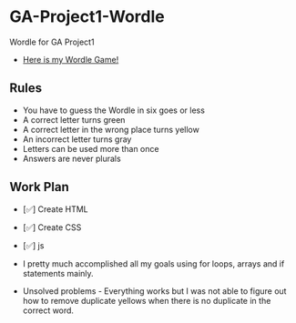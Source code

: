 # GA-Project1-Wordle

Wordle for GA Project1
- [Here is my Wordle Game!](https://lyrefox.github.io/GA-Project1-Wordle/html/)

## Rules
- You have to guess the Wordle in six goes or less
- A correct letter turns green
- A correct letter in the wrong place turns yellow
- An incorrect letter turns gray
- Letters can be used more than once
- Answers are never plurals

## Work Plan
- [✅] Create HTML
- [✅] Create CSS
- [✅] js

- I pretty much accomplished all my goals using for loops, arrays and if statements mainly. 

- Unsolved problems - Everything works but I was not able to figure out how to remove duplicate yellows when there is no duplicate in the correct word.